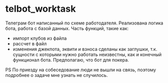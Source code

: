 # telbot_worktask
Телеграм бот написанный по схеме работодателя. 
Реализована логика бота, работа с базой данных. 
Часть функций, такие как:
- импорт клубов из файла
- рассчет в файл
- изменения джекпота, эквити и взноса
сделаны как заглушки, т.к. сущности с которыми нужно работать неизвестны, как и конечный функционал бота.
Предполагаю, что бот для покера. 

PS По приезду на собеседование люди не вышли на связь, поэтому подробнее о задаче мне узнать не случилось. 
